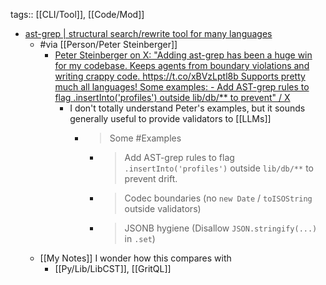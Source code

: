 tags:: [[CLI/Tool]], [[Code/Mod]]

- [ast-grep | structural search/rewrite tool for many languages](https://ast-grep.github.io/)
	- #via [[Person/Peter Steinberger]]
		- [Peter Steinberger on X: "Adding ast-grep has been a huge win for my codebase. Keeps agents from boundary violations and writing crappy code. https://t.co/xBVzLptl8b Supports pretty much all languages! Some examples: - Add AST-grep rules to flag .insertInto('profiles') outside lib/db/** to prevent" / X](https://x.com/steipete/status/1963411717192651154)
			- I don't totally understand Peter's examples, but it sounds generally useful to provide validators to [[LLMs]]
				- > Some #Examples
					- > Add AST-grep rules to flag `.insertInto('profiles')` outside `lib/db/**` to prevent drift.
					- > Codec boundaries (no `new Date` / `toISOString` outside validators)
					- > JSONB hygiene (Disallow `JSON.stringify(...)` in `.set`)
	- [[My Notes]] I wonder how this compares with
		- [[Py/Lib/LibCST]], [[GritQL]]